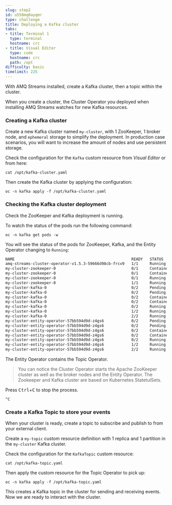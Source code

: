 ```yaml
---
slug: step2
id: u558mq0ayqmr
type: challenge
title: Deploying a Kafka cluster
tabs:
- title: Terminal 1
  type: terminal
  hostname: crc
- title: Visual Editor
  type: code
  hostname: crc
  path: /opt
difficulty: basic
timelimit: 225
---
```

With AMQ Streams installed, create a Kafka cluster, then a topic within the cluster.

When you create a cluster, the Cluster Operator you deployed when installing AMQ Streams watches for new Kafka resources.

### Creating a Kafka cluster

Create a new Kafka cluster named `my-cluster`, with 1 ZooKeeper, 1 broker node, and `ephemeral` storage to simplify the deployment. In production case scenarios, you will want to increase the amount of nodes and use persistent storage.

Check the configuration for the `Kafka` custom resource from *Visual Editor* or from here:

```
cat /opt/kafka-cluster.yaml
```

Then create the Kafka cluster by applying the configuration:

```
oc -n kafka apply -f /opt/kafka-cluster.yaml
```

### Checking the Kafka cluster deployment

Check the ZooKeeper and Kafka deployment is running.

To watch the status of the pods run the following command:

```
oc -n kafka get pods -w
```

You will see the status of the pods for ZooKeeper, Kafka, and the Entity Operator changing to `Running`:

```bash
NAME                                                   READY   STATUS              RESTARTS   AGE
amq-streams-cluster-operator-v1.5.3-59666d98cb-frcv9   1/1     Running             0          4m27s
my-cluster-zookeeper-0                                 0/1     ContainerCreating   0          3s
my-cluster-zookeeper-0                                 0/1     ContainerCreating   0          5s
my-cluster-zookeeper-0                                 0/1     Running             0          23s
my-cluster-zookeeper-0                                 1/1     Running             0          38s
my-cluster-kafka-0                                     0/2     Pending             0          0s
my-cluster-kafka-0                                     0/2     Pending             0          0s
my-cluster-kafka-0                                     0/2     ContainerCreating   0          0s
my-cluster-kafka-0                                     0/2     ContainerCreating   0          2s
my-cluster-kafka-0                                     0/2     Running             0          4s
my-cluster-kafka-0                                     1/2     Running             0          20s
my-cluster-kafka-0                                     2/2     Running             0          27s
my-cluster-entity-operator-57bb594d9d-z4gs6            0/2     Pending             0          0s
my-cluster-entity-operator-57bb594d9d-z4gs6            0/2     Pending             0          0s
my-cluster-entity-operator-57bb594d9d-z4gs6            0/2     ContainerCreating   0          1s
my-cluster-entity-operator-57bb594d9d-z4gs6            0/2     ContainerCreating   0          3s
my-cluster-entity-operator-57bb594d9d-z4gs6            0/2     Running             0          4s
my-cluster-entity-operator-57bb594d9d-z4gs6            1/2     Running             0          18s
my-cluster-entity-operator-57bb594d9d-z4gs6            2/2     Running             0          21s
```

The Entity Operator contains the Topic Operator.

> You can notice the Cluster Operator starts the Apache ZooKeeper cluster as well as the broker nodes and the Entity Operator. The Zookeeper and Kafka cluster are based on Kubernetes StatetulSets.

Press <kbd>Ctrl</kbd>+<kbd>C</kbd> to stop the process.

`^C`

### Create a Kafka Topic to store your events

When your cluster is ready, create a topic to subscribe and publish to from your external client.

Create a `my-topic` custom resource definition with 1 replica and 1 partition in the `my-cluster` Kafka cluster.

Check the configuration for the `KafkaTopic` custom resource:

```
cat /opt/kafka-topic.yaml
```

Then apply the custom resource for the Topic Operator to pick up:

```
oc -n kafka apply -f /opt/kafka-topic.yaml
```

This creates a Kafka topic in the cluster for sending and receiving events. Now we are ready to interact with the cluster.

